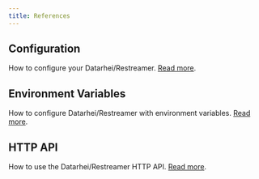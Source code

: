 ```yaml
---
title: References
---
```


## Configuration
How to configure your Datarhei/Restreamer.
[Read more](references-config.html).

## Environment Variables
How to configure Datarhei/Restreamer with environment variables.
[Read more](references-environment-vars.html).

## HTTP API
How to use the Datarhei/Restreamer HTTP API.
[Read more](references-http-api.html).
